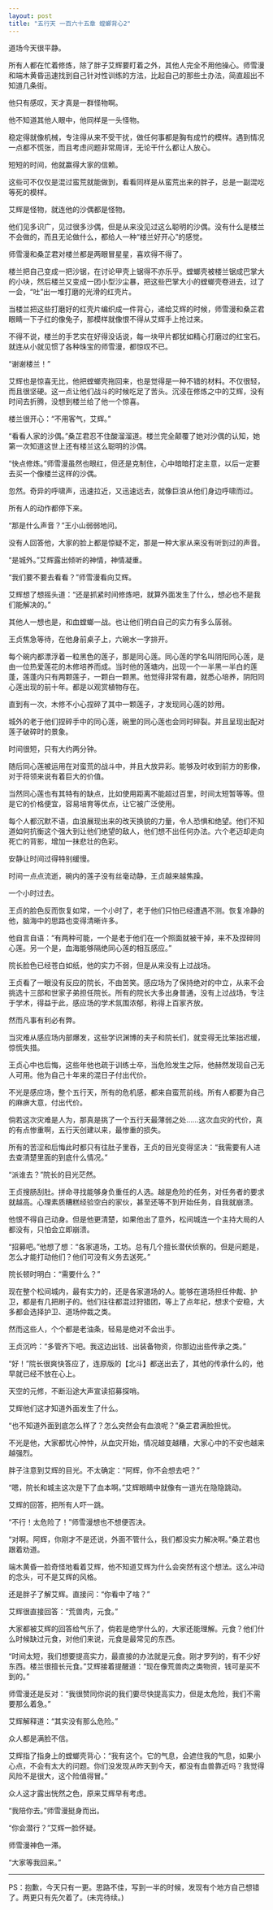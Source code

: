 ```yaml
---
layout: post
title: "五行天 一百六十五章 螳螂背心2"
---
```

道场今天很平静。

所有人都在忙着修炼，除了胖子艾辉要盯着之外，其他人完全不用他操心。师雪漫和端木黄昏迅速找到自己针对性训练的方法，比起自己的那些土办法，简直超出不知道几条街。

他只有感叹，天才真是一群怪物啊。

他不知道其他人眼中，他同样是一头怪物。

稳定得就像机械，专注得从来不受干扰，做任何事都是胸有成竹的模样。遇到情况一点都不慌张，而且考虑问题非常周详，无论干什么都让人放心。

短短的时间，他就赢得大家的信赖。

这些可不仅仅是混过蛮荒就能做到，看看同样是从蛮荒出来的胖子，总是一副混吃等死的模样。

艾辉是怪物，就连他的沙偶都是怪物。

他们见多识广，见过很多沙偶，但是从来没见过这么聪明的沙偶。没有什么是楼兰不会做的，而且无论做什么，都给人一种“楼兰好开心”的感觉。

师雪漫和桑芷君对楼兰都是两眼冒星星，喜欢得不得了。

楼兰把自己变成一把沙锯，在讨论甲壳上锯得不亦乐乎。螳螂壳被楼兰锯成巴掌大的小块，然后楼兰又变成一团小型沙尘暴，把这些巴掌大小的螳螂壳卷进去，过了一会，“吐”出一堆打磨的光滑的红壳片。

当楼兰把这些打磨好的红壳片编织成一件背心，递给艾辉的时候，师雪漫和桑芷君眼睛一下子红的像兔子，那模样就像恨不得从艾辉手上抢过来。

不得不说，楼兰的手艺实在好得没话说，每一块甲片都犹如精心打磨过的红宝石。就连从小就见惯了各种珠宝的师雪漫，都惊叹不已。

“谢谢楼兰！”

艾辉也是惊喜无比，他把螳螂壳拖回来，也是觉得是一种不错的材料。不仅很轻，而且很坚硬。这一点让他们战斗的时候吃足了苦头。沉浸在修炼之中的艾辉，没有时间去折腾，没想到楼兰给了他一个惊喜。

楼兰很开心：“不用客气，艾辉。”

“看看人家的沙偶。”桑芷君忍不住酸溜溜道。楼兰完全颠覆了她对沙偶的认知，她第一次知道这世上还有楼兰这么聪明的沙偶。

“快点修炼。”师雪漫虽然也眼红，但还是克制住，心中暗暗打定主意，以后一定要去买一个像楼兰这样的沙偶。

忽然。奇异的呼啸声，迅速拉近，又迅速远去，就像巨浪从他们身边呼啸而过。

所有人的动作都停下来。

“那是什么声音？”王小山弱弱地问。

没有人回答他，大家的脸上都是惊疑不定，那是一种大家从来没有听到过的声音。

“是城外。”艾辉露出倾听的神情，神情凝重。

“我们要不要去看看？”师雪漫看向艾辉。

艾辉想了想摇头道：“还是抓紧时间修炼吧，就算外面发生了什么，想必也不是我们能解决的。”

其他人一想也是，和血螳螂一战。也让他们明白自己的实力有多么孱弱。

王贞焦急等待，在他身前桌子上，六碗水一字排开。

每个碗内都漂浮着一粒黑色的莲子，那是同心莲。同心莲的学名叫阴阳同心莲，是由一位热爱莲花的木修培养而成。当时他的莲塘内，出现一个一半黑一半白的莲蓬，莲蓬内只有两颗莲子，一颗白一颗黑。他觉得非常有趣，就悉心培养，阴阳同心莲出现的前十年。都是以观赏植物存在。

直到有一次，木修不小心捏碎了其中一颗莲子，才发现同心莲的妙用。

城外的老于他们捏碎手中的同心莲，碗里的同心莲也会同时碎裂。并且呈现出配对莲子破碎时的景象。

时间很短，只有大约两分钟。

随后同心莲被运用在对蛮荒的战斗中，并且大放异彩。能够及时收到前方的影像，对于将领来说有着巨大的价值。

当然同心莲也有其特有的缺点，比如使用距离不能超过百里，时间太短暂等等。但是它的价格便宜，容易培育等优点，让它被广泛使用。

每个人都沉默不语，血浪展现出来的改天换貌的力量，令人恐惧和绝望。他们不知道如何抗衡这个强大到让他们绝望的敌人，他们想不出任何办法。六个老迈却走向死亡的背影，增加一抹悲壮的色彩。

安静让时间过得特别缓慢。

时间一点点流逝，碗内的莲子没有丝毫动静，王贞越来越焦躁。

一个小时过去。

王贞的脸色反而恢复如常，一个小时了，老于他们只怕已经遭遇不测。恢复冷静的他，脑海中的思路也变得清晰许多。

他自言自语：“有两种可能，一个是老于他们在一个照面就被干掉，来不及捏碎同心莲。另一个是，血海能够隔绝同心莲的相互感应。”

院长脸色已经苍白如纸，他的实力不弱，但是从来没有上过战场。

王贞看了一眼没有反应的院长，不由苦笑。感应场为了保持绝对的中立，从来不会挑选十三部和世家子弟担任院长。所有的院长大多出身普通，没有上过战场，专注于学术，得益于此，感应场的学术氛围浓郁，称得上百家齐放。

然而凡事有利必有弊。

当灾难从感应场内部爆发，这些学识渊博的夫子和院长们，就变得无比笨拙迟缓，惊慌失措。

王贞心中也后悔，这些年他也疏于训练士卒，当危险发生之际，他赫然发现自己无人可用。他为自己十年来的混日子付出代价。

不光是感应场，整个五行天，所有的危机感，都来自蛮荒前线。所有人都要为自己的麻痹大意，付出代价。

倘若这次灾难是人为，那真是挑了一个五行天最薄弱之处……这次血灾的代价，真的有点惨重啊，五行天创建以来，最惨重的损失。

所有的苦涩和后悔此时都只有往肚子里吞，王贞的目光变得坚决：“我需要有人进去查清楚里面的到底什么情况。”

“派谁去？”院长的目光茫然。

王贞搜肠刮肚。拼命寻找能够身负重任的人选。越是危险的任务，对任务者的要求就越高。心理素质糟糕经验空白的家伙，甚至还等不到开始任务，自我就崩溃。

他恨不得自己动身。但是他更清楚，如果他出了意外，松间城连一个主持大局的人都没有，只怕会立即崩溃。

“招募吧。”他想了想：“各家道场，工坊。总有几个擅长潜伏侦察的。但是问题是，怎么才能打动他们？他们可没有义务去送死。”

院长顿时明白：“需要什么？”

现在整个松间城内，最有实力的，还是各家道场的人。能够在道场担任仲裁、护卫，都是有几把刷子的。他们往往都混过狩猎团，等上了点年纪，想求个安稳，大多都会选择护卫、道场仲裁之类。

然而这些人，个个都是老油条，轻易是绝对不会出手。

王贞沉吟：“多管齐下吧。我这边出钱、出装备物资，你那边出些传承之类。”

“好！”院长很爽快答应了，连原版的【北斗】都送出去了，其他的传承什么的，他早就已经不放在心上。

天空的元修，不断沿途大声宣读招募探哨。

艾辉他们这才知道外面发生了什么。

“也不知道外面到底怎么样了？怎么突然会有血浪呢？”桑芷君满脸担忧。

不光是他，大家都忧心忡忡，从血灾开始，情况越变越糟，大家心中的不安也越来越强烈。

胖子注意到艾辉的目光。不太确定：“阿辉，你不会想去吧？”

“嗯，院长和城主这次是下了血本啊。”艾辉眼睛中就像有一道光在隐隐跳动。

艾辉的回答，把所有人吓一跳。

“不行！太危险了！”师雪漫想也不想便否决。

“对啊。阿辉，你刚才不是还说，外面不管什么，我们都没实力解决啊。”桑芷君也跟着劝道。

端木黄昏一脸奇怪地看着艾辉，他不知道艾辉为什么会突然有这个想法。这么冲动的念头，可不是艾辉的风格。

还是胖子了解艾辉。直接问：“你看中了啥？”

艾辉很直接回答：“荒兽肉，元食。”

大家都被艾辉的回答给气乐了，倘若是绝学什么的，大家还能理解。元食？他们什么时候缺过元食，对他们来说，元食是最常见的东西。

“时间太短，我们想要提高实力，最直接的办法就是元食。刚才罗列的，有不少好东西。楼兰很擅长元食。”艾辉接着提醒道：“现在像荒兽肉之类物资，钱可是买不到的。”

师雪漫还是反对：“我很赞同你说的我们要尽快提高实力，但是太危险，我们不需要那么着急。”

艾辉解释道：“其实没有那么危险。”

众人都是满脸不信。

艾辉指了指身上的螳螂壳背心：“我有这个。它的气息，会遮住我的气息，如果小心点，不会有太大的问题。你们没发现从昨天到今天，都没有血兽靠近吗？我觉得风险不是很大，这个险值得冒。”

众人这才露出恍然之色，原来艾辉早有考虑。

“我陪你去。”师雪漫挺身而出。

“你会潜行？”艾辉一脸怀疑。

师雪漫神色一滞。

“大家等我回来。”

*************************************************

PS：抱歉，今天只有一更。思路不佳，写到一半的时候，发现有个地方自己想错了。两更只有先欠着了。(未完待续。)

